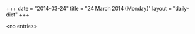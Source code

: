 +++
date = "2014-03-24"
title = "24 March 2014 (Monday)"
layout = "daily-diet"
+++


\<no entries\>
